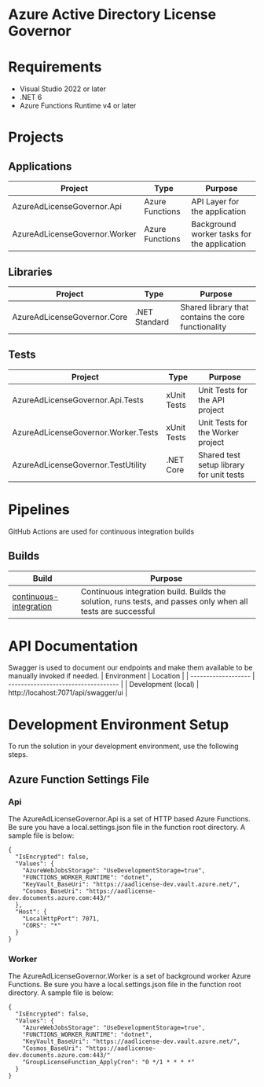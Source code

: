 # Azure Active Directory License Governor

# Requirements
* Visual Studio 2022 or later
* .NET 6
* Azure Functions Runtime v4 or later

# Projects
## Applications
| Project                       | Type            | Purpose                                     |
| ----------------------------- | --------------- | ------------------------------------------- |
| AzureAdLicenseGovernor.Api    | Azure Functions | API Layer for the application               |
| AzureAdLicenseGovernor.Worker | Azure Functions | Background worker tasks for the application |

## Libraries
| Project                     | Type          | Purpose                                             |
| --------------------------- | ------------- | --------------------------------------------------- |
| AzureAdLicenseGovernor.Core | .NET Standard | Shared library that contains the core functionality |

## Tests
| Project                             | Type        | Purpose                                  |
| ----------------------------------- | ----------- | ---------------------------------------- |
| AzureAdLicenseGovernor.Api.Tests    | xUnit Tests | Unit Tests for the API project           |
| AzureAdLicenseGovernor.Worker.Tests | xUnit Tests | Unit Tests for the Worker project        |
| AzureAdLicenseGovernor.TestUtility  | .NET Core   | Shared test setup library for unit tests |

# Pipelines
GitHub Actions are used for continuous integration builds
## Builds
| Build                                                       | Purpose                                                                                                       |
| ----------------------------------------------------------- | ------------------------------------------------------------------------------------------------------------- |
| [continuous-integration](../.github/workflows/ci-build.yml) | Continuous integration build.  Builds the solution, runs tests, and passes only when all tests are successful |

# API Documentation
Swagger is used to document our endpoints and make them available to be manually invoked if needed.
| Environment         | Location                            |
| ------------------- | ----------------------------------- |
| Development (local) | http://locahost:7071/api/swagger/ui |

# Development Environment Setup
To run the solution in your development environment, use the following steps.

## Azure Function Settings File
### Api
The AzureAdLicenseGovernor.Api is a set of HTTP based Azure Functions.  Be sure you have a local.settings.json file in the function root directory.  A sample file is below:
```
{
  "IsEncrypted": false,
  "Values": {
    "AzureWebJobsStorage": "UseDevelopmentStorage=true",
    "FUNCTIONS_WORKER_RUNTIME": "dotnet",
    "KeyVault_BaseUri": "https://aadlicense-dev.vault.azure.net/",
    "Cosmos_BaseUri": "https://aadlicense-dev.documents.azure.com:443/"
  },
  "Host": {
    "LocalHttpPort": 7071,
    "CORS": "*"
  }
}
```

### Worker
The AzureAdLicenseGovernor.Worker is a set of background worker Azure Functions.  Be sure you have a local.settings.json file in the function root directory.  A sample file is below:
```
{
  "IsEncrypted": false,
  "Values": {
    "AzureWebJobsStorage": "UseDevelopmentStorage=true",
    "FUNCTIONS_WORKER_RUNTIME": "dotnet",
    "KeyVault_BaseUri": "https://aadlicense-dev.vault.azure.net/",
    "Cosmos_BaseUri": "https://aadlicense-dev.documents.azure.com:443/"
    "GroupLicenseFunction_ApplyCron": "0 */1 * * * *"
  }
}
```